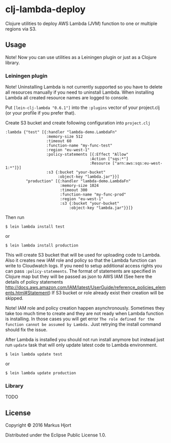 # clj-lambda-deploy

Clojure utilities to deploy AWS Lambda (JVM) function to one or multiple regions via S3.

## Usage

Note! Now you can use utilities as a Leiningen plugin or just as a Clojure library.

### Leiningen plugin

Note! Uninstalling Lambda is not currently supported so you have to delete all resources manually if you need to uninstall Lambda. When installing Lambda all created resource names are logged to console.

Put `[lein-clj-lambda "0.6.1"]` into the `:plugins` vector of your project.clj (or your profile if you prefer that).

Create S3 bucket and create following configuration into `project.clj`

    :lambda {"test" [{:handler "lambda-demo.LambdaFn"
                      :memory-size 512
                      :timeout 60
                      :function-name "my-func-test"
                      :region "eu-west-1"
                      :policy-statements [{:Effect "Allow"
                                         :Action ["sqs:*"]
                                         :Resource ["arn:aws:sqs:eu-west-1:*"]}]
                      :s3 {:bucket "your-bucket"
                           :object-key "lambda.jar"}}]
             "production" [{:handler "lambda-demo.LambdaFn"
                            :memory-size 1024
                            :timeout 300
                            :function-name "my-func-prod"
                            :region "eu-west-1"
                            :s3 {:bucket "your-bucket"
                                :object-key "lambda.jar"}}]}

Then run

    $ lein lambda install test

or

    $ lein lambda install production

This will create S3 bucket that will be used for uploading code to Lambda.
Also it creates new IAM role and policy so that the Lambda function can write to
Cloudwatch logs. If you need to setup additional access rights you can pass
`:policy-statements`. The format of statements are specified in Clojure map
but they will be passed as json to AWS IAM (See here the details of policy
statements http://docs.aws.amazon.com/IAM/latest/UserGuide/reference_policies_elements.html#Statement)
If S3 bucket or role already exist their creation will be skipped.

Note! IAM role and policy creation happen asynchronously. Sometimes they take too much
time to create and they are not ready when Lambda function is installing. In those cases
you will get error `The role defined for the function cannot be assumed by Lambda.` Just retrying
the install command should fix the issue.

After Lambda is installed you should not run install anymore but instead just run
`update` task that will only update latest code to Lambda environment.

    $ lein lambda update test

or

    $ lein lambda update production

### Library

TODO

## License

Copyright © 2016 Markus Hjort

Distributed under the Eclipse Public License 1.0.
